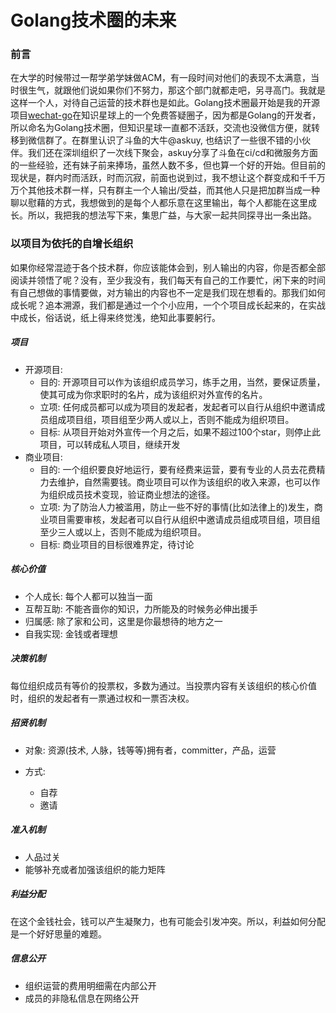 # Golang技术圈的未来

### 前言

在大学的时候带过一帮学弟学妹做ACM，有一段时间对他们的表现不太满意，当时很生气，就跟他们说如果你们不努力，那这个部门就都走吧，另寻高门。我就是这样一个人，对待自己运营的技术群也是如此。Golang技术圈最开始是我的开源项目[wechat-go](https://github.com/songtianyi/wechat-go)在知识星球上的一个免费答疑圈子，因为都是Golang的开发者，所以命名为Golang技术圈，但知识星球一直都不活跃，交流也没微信方便，就转移到微信群了。在群里认识了斗鱼的大牛@askuy, 也结识了一些很不错的小伙伴。我们还在深圳组织了一次线下聚会，askuy分享了斗鱼在ci/cd和微服务方面的一些经验，还有妹子前来捧场，虽然人数不多，但也算一个好的开始。但目前的现状是，群内时而活跃，时而沉寂，前面也说到过，我不想让这个群变成和千千万万个其他技术群一样，只有群主一个人输出/受益，而其他人只是把加群当成一种聊以慰藉的方式，我想做到的是每个人都乐意在这里输出，每个人都能在这里成长。所以，我把我的想法写下来，集思广益，与大家一起共同探寻出一条出路。

### 以项目为依托的自增长组织

如果你经常混迹于各个技术群，你应该能体会到，别人输出的内容，你是否都全部阅读并领悟了呢？没有，至少我没有，我们每天有自己的工作要忙，闲下来的时间有自己想做的事情要做，对方输出的内容也不一定是我们现在想看的。那我们如何成长呢？追本溯源，我们都是通过一个个小应用，一个个项目成长起来的，在实战中成长，俗话说，纸上得来终觉浅，绝知此事要躬行。

##### 项目

* 开源项目:
  * 目的: 开源项目可以作为该组织成员学习，练手之用，当然，要保证质量，使其可成为你求职时的名片，成为该组织对外宣传的名片。
  * 立项: 任何成员都可以成为项目的发起者，发起者可以自行从组织中邀请成员组成项目组，项目组至少两人或以上，否则不能成为组织项目。
  * 目标: 从项目开始对外宣传一个月之后，如果不超过100个star，则停止此项目，可以转成私人项目，继续开发
* 商业项目: 
  * 目的: 一个组织要良好地运行，要有经费来运营，要有专业的人员去花费精力去维护，自然需要钱。商业项目可以作为该组织的收入来源，也可以作为组织成员技术变现，验证商业想法的途径。
  * 立项: 为了防治人力被滥用，防止一些不好的事情(比如法律上的)发生，商业项目需要审核，发起者可以自行从组织中邀请成员组成项目组，项目组至少三人或以上，否则不能成为组织项目。
  * 目标: 商业项目的目标很难界定，待讨论

##### 核心价值

* 个人成长: 每个人都可以独当一面
* 互帮互助: 不能吝啬你的知识，力所能及的时候务必伸出援手
* 归属感: 除了家和公司，这里是你最想待的地方之一
* 自我实现: 金钱或者理想

##### 决策机制

每位组织成员有等价的投票权，多数为通过。当投票内容有关该组织的核心价值时，组织的发起者有一票通过权和一票否决权。

##### 招贤机制

* 对象: 资源(技术, 人脉，钱等等)拥有者，committer，产品，运营


* 方式: 
  * 自荐
  * 邀请

##### 准入机制

* 人品过关
* 能够补充或者加强该组织的能力矩阵

##### 利益分配

在这个金钱社会，钱可以产生凝聚力，也有可能会引发冲突。所以，利益如何分配是一个好好思量的难题。

##### 信息公开

* 组织运营的费用明细需在内部公开
* 成员的非隐私信息在网络公开

